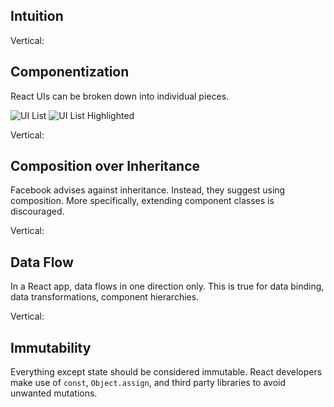 ## Intuition

Vertical:

## Componentization

React UIs can be broken down into individual pieces.

![UI List](https://reactjs.org/static/thinking-in-react-mock-1071fbcc9eed01fddc115b41e193ec11-4dd91.png)
![UI List Highlighted](https://reactjs.org/static/thinking-in-react-components-eb8bda25806a89ebdc838813bdfa3601-82965.png)

Vertical:

## Composition over Inheritance

Facebook advises against inheritance. Instead, they suggest using composition. More specifically, extending component classes is discouraged.

Vertical:

## Data Flow

In a React app, data flows in one direction only. This is true for data binding, data transformations, component hierarchies.

Vertical:

## Immutability

Everything except state should be considered immutable. React developers make use of `const`, `Object.assign`, and third party libraries to avoid unwanted mutations.
